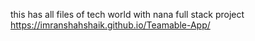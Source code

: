 this has all files of tech world with nana full stack project
 https://imranshahshaik.github.io/Teamable-App/
